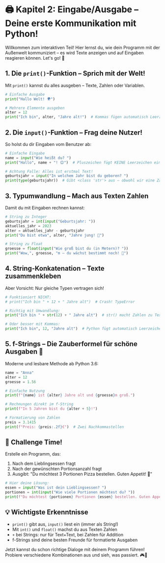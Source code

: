 # 🖨️ Kapitel 2: Eingabe/Ausgabe – Deine erste Kommunikation mit Python!

Willkommen zum interaktiven Teil! Hier lernst du, wie dein Programm mit der Außenwelt kommuniziert – es wird Texte anzeigen und auf Eingaben reagieren können. Let's go! 🚀

## 1. Die `print()`-Funktion – Sprich mit der Welt!

Mit `print()` kannst du alles ausgeben – Texte, Zahlen oder Variablen.

```python
# Einfache Ausgabe
print("Hallo Welt! 🌍")

# Mehrere Elemente ausgeben
alter = 12
print("Ich bin", alter, "Jahre alt!")  # Kommas fügen automatisch Leerzeichen ein
```

## 2. Die `input()`-Funktion – Frag deine Nutzer!

So holst du dir Eingaben vom Benutzer ab:

```python
# Einfache Eingabe
name = input("Wie heißt du? ")
print("Hallo", name + "! 😊")  # Pluszeichen fügt KEINE Leerzeichen ein

# Achtung Falle: Alles ist erstmal Text!
geburtsjahr = input("In welchem Jahr bist du geboren? ")
print(type(geburtsjahr))  # Gibt <class 'str'> aus – obwohl wir eine Zahl erwarten!
```

## 3. Typumwandlung – Mach aus Texten Zahlen

Damit du mit Eingaben rechnen kannst:

```python
# String zu Integer
geburtsjahr = int(input("Geburtsjahr: "))
aktuelles_jahr = 2023
alter = aktuelles_jahr - geburtsjahr
print("Du bist etwa", alter, "Jahre jung! 🎂")

# String zu Float
groesse = float(input("Wie groß bist du (in Metern)? "))
print("Wow,", groesse, "m – du wächst bestimmt noch! 🌱")
```

## 4. String-Konkatenation – Texte zusammenkleben

Aber Vorsicht: Nur gleiche Typen vertragen sich!

```python
# Funktioniert NICHT:
# print("Ich bin " + 12 + " Jahre alt")  # Crash! TypeError

# Richtig mit Umwandlung:
print("Ich bin " + str(12) + " Jahre alt")  # str() macht Zahlen zu Text

# Oder besser mit Kommas:
print("Ich bin", 12, "Jahre alt")  # Python fügt automatisch Leerzeichen ein
```

## 5. f-Strings – Die Zauberformel für schöne Ausgaben 💫

Moderne und lesbare Methode ab Python 3.6:

```python
name = "Anna"
alter = 12
groesse = 1.56

# Einfache Nutzung
print(f"{name} ist {alter} Jahre alt und {groesse}m groß.")

# Rechnungen direkt im f-String
print(f"In 5 Jahren bist du {alter + 5}!")

# Formatierung von Zahlen
preis = 3.1415
print(f"Preis: {preis:.2f}€")  # Zwei Nachkommastellen
```

## 🧩 Challenge Time!

Erstelle ein Programm, das:

1. Nach dem Lieblingsessen fragt
2. Nach der gewünschten Portionsanzahl fragt
3. Ausgibt: "Du möchtest 3 Portionen Pizza bestellen. Guten Appetit! 🍕"

```python
# Hier deine Lösung:
essen = input("Was ist dein Lieblingsessen? ")
portionen = int(input("Wie viele Portionen möchtest du? "))
print(f"Du möchtest {portionen} Portionen {essen} bestellen. Guten Appetit! 🍽️")
```

## 💡 Wichtigste Erkenntnisse

- `print()` gibt aus, `input()` liest ein (immer als String!)
- Mit `int()` und `float()` machst du aus Texten Zahlen
- `+` bei Strings: nur für Text+Text, bei Zahlen für Addition
- f-Strings sind deine besten Freunde für formatierte Ausgaben

Jetzt kannst du schon richtige Dialoge mit deinem Programm führen! Probiere verschiedene Kombinationen aus und sieh, was passiert. 🎮💬
